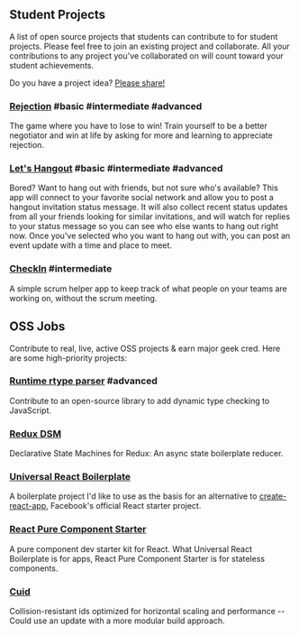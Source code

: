 ## Student Projects

A list of open source projects that students can contribute to for student projects. Please feel free to join an existing project and collaborate. All your contributions to any project you've collaborated on will count toward your student achievements.

Do you have a project idea? [Please share!](https://github.com/learn-javascript-courses/student-projects/issues/new?title=Project+idea)

### [Rejection](https://github.com/learn-javascript-courses/rejection) #basic #intermediate #advanced

The game where you have to lose to win! Train yourself to be a better negotiator and win at life by asking for more and learning to appreciate rejection.

### [Let's Hangout](https://github.com/learn-javascript-courses/lets-hangout) #basic #intermediate #advanced

Bored? Want to hang out with friends, but not sure who's available? This app will connect to your favorite social network and allow you to post a hangout invitation status message. It will also collect recent status updates from all your friends looking for similar invitations, and will watch for replies to your status message so you can see who else wants to hang out right now. Once you've selected who you want to hang out with, you can post an event update with a time and place to meet.

### [CheckIn](https://github.com/learn-javascript-courses/checkin) #intermediate

A simple scrum helper app to keep track of what people on your teams are working on, without the scrum meeting.


## OSS Jobs

Contribute to real, live, active OSS projects & earn major geek cred. Here are some high-priority projects:

### [Runtime rtype parser](https://github.com/ericelliott/rtype/issues/62) #advanced

Contribute to an open-source library to add dynamic type checking to JavaScript.

### [Redux DSM](https://github.com/ericelliott/redux-dsm)

Declarative State Machines for Redux: An async state boilerplate reducer.

### [Universal React Boilerplate](https://github.com/cloverfield-tools/universal-react-boilerplate)

A boilerplate project I'd like to use as the basis for an alternative to [create-react-app](https://github.com/facebookincubator/create-react-app), Facebook's official React starter project.

### [React Pure Component Starter](https://github.com/ericelliott/react-pure-component-starter)

A pure component dev starter kit for React. What Universal React Boilerplate is for apps, React Pure Component Starter is for stateless components.

### [Cuid](https://github.com/ericelliott/cuid)

Collision-resistant ids optimized for horizontal scaling and performance -- Could use an update with a more modular build approach.

